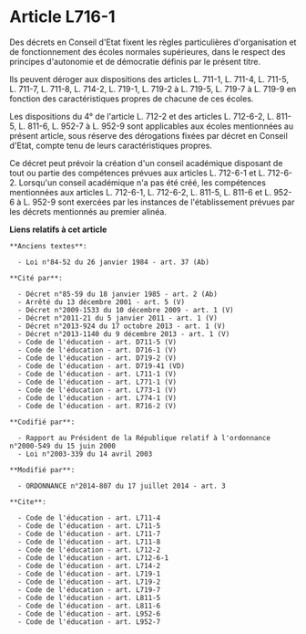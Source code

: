 # Article L716-1

Des décrets en Conseil d'Etat fixent les règles particulières d'organisation et de fonctionnement des écoles normales
supérieures, dans le respect des principes d'autonomie et de démocratie définis par le présent titre. 

Ils peuvent déroger aux dispositions des articles L. 711-1, L. 711-4, 
L. 711-5, 
L. 711-7, L. 711-8, 
L. 714-2, 
L. 719-1, L. 719-2 à L. 719-5, 
L. 719-7 à L. 719-9 en fonction des caractéristiques propres de chacune de ces écoles. 

Les dispositions du 4° de l'article L. 712-2 et des articles L. 712-6-2, L. 811-5, L. 811-6, 
L. 952-7 à L. 952-9 sont applicables aux écoles mentionnées au présent article, sous réserve des dérogations fixées par
décret en Conseil d'Etat, compte tenu de leurs caractéristiques propres. 

Ce décret peut prévoir la création d'un conseil académique disposant de tout ou partie des compétences prévues aux articles
L. 712-6-1 et L. 712-6-2. Lorsqu'un conseil académique n'a pas été créé, les compétences mentionnées aux articles L. 712-6-1,
L. 712-6-2, L. 811-5, L. 811-6 et L. 952-6 à L. 952-9 sont exercées par les instances de l'établissement prévues par les
décrets mentionnés au premier alinéa.

**Liens relatifs à cet article**

	**Anciens textes**:

	  - Loi n°84-52 du 26 janvier 1984 - art. 37 (Ab)

	**Cité par**:

	  - Décret n°85-59 du 18 janvier 1985 - art. 2 (Ab)
	  - Arrêté du 13 décembre 2001 - art. 5 (V)
	  - Décret n°2009-1533 du 10 décembre 2009 - art. 1 (V)
	  - Décret n°2011-21 du 5 janvier 2011 - art. 1 (V)
	  - Décret n°2013-924 du 17 octobre 2013 - art. 1 (V)
	  - Décret n°2013-1140 du 9 décembre 2013 - art. 1 (V)
	  - Code de l'éducation - art. D711-5 (V)
	  - Code de l'éducation - art. D716-1 (V)
	  - Code de l'éducation - art. D719-2 (V)
	  - Code de l'éducation - art. D719-41 (VD)
	  - Code de l'éducation - art. L711-1 (V)
	  - Code de l'éducation - art. L771-1 (V)
	  - Code de l'éducation - art. L773-1 (V)
	  - Code de l'éducation - art. L774-1 (V)
	  - Code de l'éducation - art. R716-2 (V)

	**Codifié par**:

	  - Rapport au Président de la République relatif à l'ordonnance n°2000-549 du 15 juin 2000
	  - Loi n°2003-339 du 14 avril 2003

	**Modifié par**:

	  - ORDONNANCE n°2014-807 du 17 juillet 2014 - art. 3

	**Cite**:

	  - Code de l'éducation - art. L711-4
	  - Code de l'éducation - art. L711-5
	  - Code de l'éducation - art. L711-7
	  - Code de l'éducation - art. L711-8
	  - Code de l'éducation - art. L712-2
	  - Code de l'éducation - art. L712-6-1
	  - Code de l'éducation - art. L714-2
	  - Code de l'éducation - art. L719-1
	  - Code de l'éducation - art. L719-2
	  - Code de l'éducation - art. L719-7
	  - Code de l'éducation - art. L811-5
	  - Code de l'éducation - art. L811-6
	  - Code de l'éducation - art. L952-6
	  - Code de l'éducation - art. L952-7
